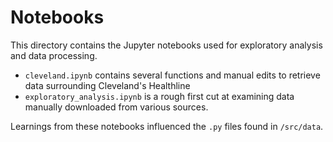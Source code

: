 # Notebooks

This directory contains the Jupyter notebooks used for exploratory analysis and data processing. 
- `cleveland.ipynb` contains several functions and manual edits to retrieve data surrounding Cleveland's Healthline
- `exploratory_analysis.ipynb` is a rough first cut at examining data manually downloaded from various sources.

Learnings from these notebooks influenced the `.py` files found in `/src/data`.